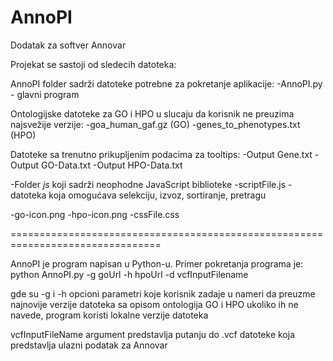 # AnnoPI
Dodatak za softver Annovar

Projekat se sastoji od sledecih datoteka:

AnnoPI folder sadrži datoteke potrebne za pokretanje aplikacije:
-AnnoPI.py - glavni program

Ontologijske datoteke za GO i HPO u slucaju da korisnik  ne preuzima najsvežije verzije:
-goa_human_gaf.gz (GO)
-genes_to_phenotypes.txt (HPO)

Datoteke sa trenutno prikupljenim podacima za tooltips:
-Output Gene.txt
-Output GO-Data.txt
-Output HPO-Data.txt 

-Folder *js* koji sadrži neophodne JavaScript biblioteke
-scriptFile.js - datoteka koja omogućava selekciju, izvoz, sortiranje, pretragu

-go-icon.png
-hpo-icon.png
-cssFile.css

================================================================================

AnnoPI je program napisan u Python-u. Primer pokretanja programa je:
python AnnoPI.py -g goUrl -h hpoUrl -d vcfInputFilename

gde su -g i -h opcioni parametri koje korisnik zadaje u nameri da preuzme najnovije verzije datoteka sa opisom ontologija GO i HPO
ukoliko ih ne navede, program koristi lokalne verzije datoteka

vcfInputFileName argument predstavlja putanju do .vcf datoteke koja predstavlja ulazni podatak za Annovar
